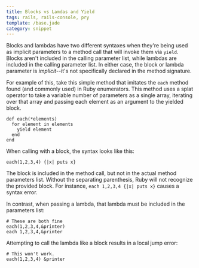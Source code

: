 ```yaml
---
title: Blocks vs Lamdas and Yield
tags: rails, rails-console, pry
template: /base.jade
category: snippet
---
```


Blocks and lambdas have two different syntaxes when they're being used as implicit parameters to a method call that will invoke them via `yield`. Blocks aren't included in the calling parameter list, while lambdas are included in the calling parameter list. In either case, the block or lambda parameter is _implicit_--it's not specifically declared in the method signature.

For example of this, take this simple method that imitates the `each` method found (and commonly used) in Ruby enumerators. This method uses a splat operator to take a variable number of parameters as a single array, iterating over that array and passing each element as an argument to the yielded block.

```
def each(*elements)
  for element in elements
    yield element
  end
end
```

When calling with a block, the syntax looks like this:

```
each(1,2,3,4) {|x| puts x}
```

The block is included in the method call, but not in the actual method parameters list. Without the separating parenthesis, Ruby will not recognize the provided block. For instance, `each 1,2,3,4 {|x| puts x}` causes a syntax error.

In contrast, when passing a lambda, that lambda must be included in the parameters list:

```
# These are both fine
each(1,2,3,4,&printer)
each 1,2,3,4,&printer
```

Attempting to call the lambda like a block results in a local jump error:

```
# This won't work.
each(1,2,3,4) &printer
```
